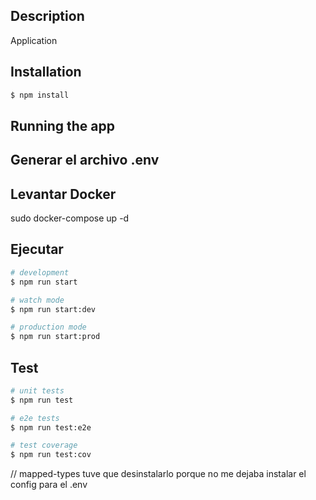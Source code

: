 ## Description

Application

## Installation

```bash
$ npm install
```

## Running the app

## Generar el archivo .env

## Levantar Docker

sudo docker-compose up -d

## Ejecutar

```bash
# development
$ npm run start

# watch mode
$ npm run start:dev

# production mode
$ npm run start:prod
```

## Test

```bash
# unit tests
$ npm run test

# e2e tests
$ npm run test:e2e

# test coverage
$ npm run test:cov
```

// mapped-types tuve que desinstalarlo porque no me dejaba instalar el config para el .env
